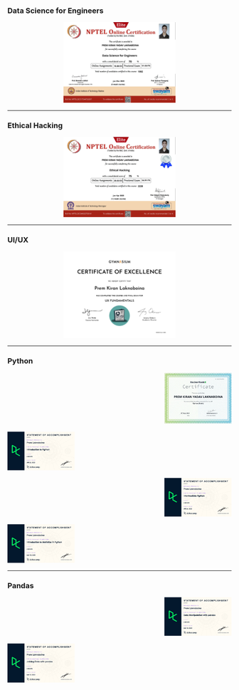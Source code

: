 <p align="center"><h3>Data Science for Engineers</h3></p>
<p align="center"><img width=50% src="https://github.com/Ashuradhipathi/Ashuradhipathi/blob/main/hall_of_fame/Data%20Science%20for%20Engineers%20.jpg"></p>
<hr>

<p align="center"><h3>Ethical Hacking</h3></p>
<p align="center"><img width=50% src="https://github.com/Ashuradhipathi/Ashuradhipathi/blob/main/hall_of_fame/Ethical%20Hacking%20.jpg"></p>
<hr>
<p align="center"><h3>UI/UX</h3></p>
<p align="center"><img width=50% src="https://github.com/Ashuradhipathi/Ashuradhipathi/blob/main/hall_of_fame/UX_Fundamentals.jpg"></p>

<hr>
<p align="center"><h3>Python</h3></p>
<p align="right"><img width=30% src="https://github.com/Ashuradhipathi/Ashuradhipathi/blob/main/hall_of_fame/python_basic%20certificate%20(1)_page-0001.jpg"></p>
<p align="left"><img width=30% src="https://github.com/Ashuradhipathi/Ashuradhipathi/blob/main/hall_of_fame/Introduction_To_Python.jpg"></p>
<p align="right"><img width=30% src="https://github.com/Ashuradhipathi/Ashuradhipathi/blob/main/hall_of_fame/Intermediate_Python.jpg"></p>
<p align="left"><img width=30% src="https://github.com/Ashuradhipathi/Ashuradhipathi/blob/main/hall_of_fame/introduction_to_statistics_in_python_page-0001.jpg"></p>

<hr>
<p align="center"><h3>Pandas</h3></p>
<p align="right"><img width=30% src="https://github.com/Ashuradhipathi/Ashuradhipathi/blob/main/hall_of_fame/Data_Manipulation_With_Pandas.jpg"></p>

<p align="left"><img width=30% src="https://github.com/Ashuradhipathi/Ashuradhipathi/blob/main/hall_of_fame/Joining_Data_With_Pandas.jpg"></p>






